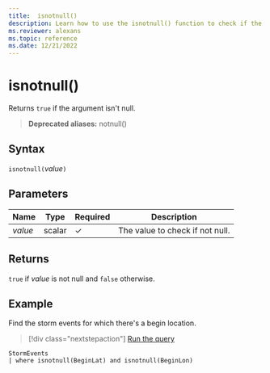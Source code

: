 ```yaml
---
title:  isnotnull()
description: Learn how to use the isnotnull() function to check if the argument isn't null.
ms.reviewer: alexans
ms.topic: reference
ms.date: 12/21/2022
---
```

# isnotnull()

Returns `true` if the argument isn't null.

> **Deprecated aliases:** notnull()

## Syntax

`isnotnull(`*value*`)`

## Parameters

| Name | Type | Required | Description |
| -- | -- | -- | -- |
|*value*|scalar|&check;| The value to check if not null.|

## Returns

`true` if *value* is not null and `false` otherwise.

## Example

Find the storm events for which there's a begin location.

> [!div class="nextstepaction"]
> <a href="https://dataexplorer.azure.com/clusters/help/databases/Samples?query=H4sIAAAAAAAAAwsuyS/KdS1LzSsp5uWqUSjPSC1KVcgszssvySvNydFwSk3PzPNJLNFUSMxLwRDPz9MEAOSBMshAAAAA" target="_blank">Run the query</a>

```kusto
StormEvents
| where isnotnull(BeginLat) and isnotnull(BeginLon)
```
